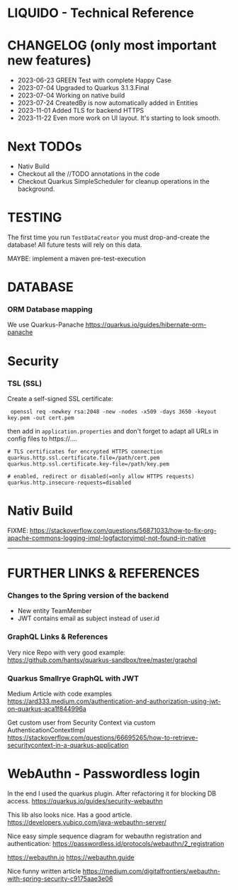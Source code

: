 # LIQUIDO - Technical Reference

# CHANGELOG (only most important new features)

 * 2023-06-23 GREEN Test with complete Happy Case
 * 2023-07-04 Upgraded to Quarkus 3.1.3.Final
 * 2023-07-04 Working on native build
 * 2023-07-24 CreatedBy is now automatically added in Entities
 * 2023-11-01 Added TLS for backend HTTPS
 * 2023-11-22 Even more work on UI layout. It's starting to look smooth.

# Next TODOs

 * Nativ Build
 * Checkout all the //TODO annotations in the code 
 * Checkout Quarkus SimpleScheduler for cleanup operations in the background.

# TESTING

The first time you run `TestDataCreator` you must drop-and-create the database! All
future tests will rely on this data.

MAYBE: implement a maven pre-test-execution

# DATABASE

### ORM Database mapping

We use Quarkus-Panache
https://quarkus.io/guides/hibernate-orm-panache


# Security

### TSL (SSL)

Create a self-signed SSL certificate:

     openssl req -newkey rsa:2048 -new -nodes -x509 -days 3650 -keyout key.pem -out cert.pem

then add in `application.properties` and don't forget to adapt all URLs in config files to https://....

    # TLS certificates for encrypted HTTPS connection
    quarkus.http.ssl.certificate.file=/path/cert.pem
    quarkus.http.ssl.certificate.key-file=/path/key.pem
    
    # enabled, redirect or disabled(=only allow HTTPS requests)
    quarkus.http.insecure-requests=disabled


# Nativ Build

FIXME:
https://stackoverflow.com/questions/56871033/how-to-fix-org-apache-commons-logging-impl-logfactoryimpl-not-found-in-native

----



# FURTHER LINKS & REFERENCES

### Changes to the Spring version of the backend

 * New entity TeamMember
 * JWT contains email as subject instead of user.id



### GraphQL Links & References

Very nice Repo with very good example:
https://github.com/hantsy/quarkus-sandbox/tree/master/graphql


### Quarkus Smallrye GraphQL with JWT

Medium Article with code examples
https://ard333.medium.com/authentication-and-authorization-using-jwt-on-quarkus-aca1f844996a

Get custom user from Security Context via custom AuthenticationContextImpl
https://stackoverflow.com/questions/66695265/how-to-retrieve-securitycontext-in-a-quarkus-application

# WebAuthn - Passwordless login

In the end I used the quarkus plugin. After refactoring it for blocking DB access.
https://quarkus.io/guides/security-webauthn

This lib also looks nice. Has a good article.
https://developers.yubico.com/java-webauthn-server/

Nice easy simple sequence diagram for webauthn registration and authentication:
https://passwordless.id/protocols/webauthn/2_registration

https://webauthn.io
https://webauthn.guide

Nice funny written article
https://medium.com/digitalfrontiers/webauthn-with-spring-security-c9175aae3e06